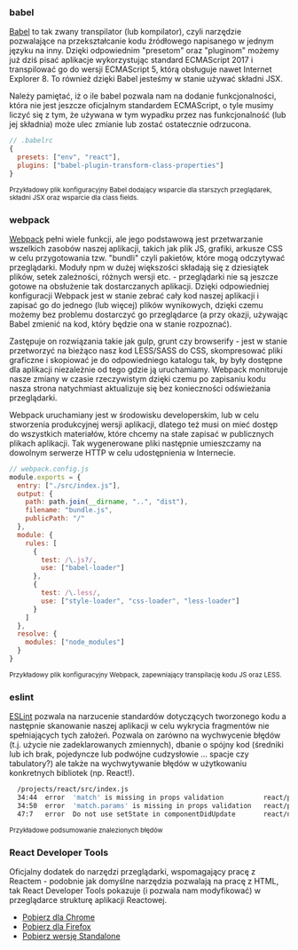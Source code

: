 ### babel

[Babel](http://babeljs.io/) to tak zwany transpilator (lub kompilator), czyli narzędzie pozwalające na przekształcanie 
kodu źródłowego napisanego w jednym języku na inny. Dzięki odpowiednim "presetom" oraz "pluginom" możemy już dziś pisać aplikacje wykorzystując standard ECMAScript 2017 i transpilować go do wersji ECMAScript 5, którą obsługuje nawet Internet Explorer 8. To również dzięki Babel jesteśmy w stanie używać składni JSX.

Należy pamiętać, iż o ile babel pozwala nam na dodanie funkcjonalności, która nie jest jeszcze oficjalnym standardem ECMAScript, o tyle musimy liczyć się z tym, że używana w tym wypadku przez nas funkcjonalność (lub jej składnia) może ulec zmianie lub zostać ostatecznie odrzucona.

```js
// .babelrc
{
  presets: ["env", "react"],
  plugins: ["babel-plugin-transform-class-properties"]
}
```

<small>Przykładowy plik konfiguracyjny Babel dodający wsparcie dla starszych przeglądarek, składni JSX oraz wsparcie dla class fields.</small>

### webpack

[Webpack](https://webpack.js.org/) pełni wiele funkcji, ale jego podstawową jest przetwarzanie wszelkich zasobów naszej aplikacji, takich jak plik JS, grafiki, arkusze CSS w celu przygotowania tzw. "bundli" czyli pakietów, które mogą odczytywać przeglądarki. Moduły npm w dużej większości składają się z dziesiątek plików, setek zależności, różnych wersji etc. - przeglądarki nie są jeszcze gotowe na obsłużenie tak dostarczanych aplikacji. Dzięki odpowiedniej konfiguracji Webpack jest w stanie zebrać cały kod naszej aplikacji i zapisać go do jednego (lub więcej) plików wynikowych, dzięki czemu możemy bez problemu dostarczyć go przeglądarce (a przy okazji, używając Babel zmienić na kod, który będzie ona w stanie rozpoznać).

Zastępuje on rozwiązania takie jak gulp, grunt czy browserify - jest w stanie przetworzyć na bieżąco nasz kod LESS/SASS do CSS, skompresować pliki graficzne i skopiować je do odpowiedniego katalogu tak, by były dostępne dla aplikacji niezależnie od tego gdzie ją uruchamiamy. Webpack monitoruje nasze zmiany w czasie rzeczywistym dzięki czemu po zapisaniu kodu nasza strona natychmiast aktualizuje się bez konieczności odświeżania przeglądarki.

Webpack uruchamiany jest w środowisku developerskim, lub w celu stworzenia produkcyjnej wersji aplikacji, dlatego też musi on mieć dostęp do wszystkich materiałów, które chcemy na stałe zapisać w publicznych plikach aplikacji. Tak wygenerowane pliki następnie umieszczamy na dowolnym serwerze HTTP w celu udostępnienia w Internecie.

```js
// webpack.config.js
module.exports = {
  entry: ["./src/index.js"],
  output: {
    path: path.join(__dirname, "..", "dist"),
    filename: "bundle.js",
    publicPath: "/"
  },
  module: {
    rules: [
      {
        test: /\.js?/,
        use: ["babel-loader"]
      },
      {
        test: /\.less/,
        use: ["style-loader", "css-loader", "less-loader"]
      }
    ]
  },
  resolve: {
    modules: ["node_modules"]
  }
}              
```

<small>Przykładowy plik konfiguracyjny Webpack, zapewniający transpilację kodu JS oraz LESS.</small>

### eslint

[ESLint](https://eslint.org/) pozwala na narzucenie standardów dotyczących tworzonego kodu a następnie skanowanie naszej aplikacji w celu wykrycia fragmentów nie spełniających tych założeń. Pozwala on zarówno na wychwycenie błędów (t.j. użycie nie zadeklarowanych zmiennych), dbanie o spójny kod (średniki lub ich brak, pojedyncze lub podwójne cudzysłowie ... spacje czy tabulatory?) ale także na wychwytywanie błędów w użytkowaniu konkretnych bibliotek (np. React!).

```bash
  /projects/react/src/index.js
  34:44  error  'match' is missing in props validation          react/prop-types
  34:50  error  'match.params' is missing in props validation   react/prop-types
  47:7   error  Do not use setState in componentDidUpdate       react/no-did-update-set-state
```

<small>Przykładowe podsumowanie znalezionych błędów</small>

### React Developer Tools

Oficjalny dodatek do narzędzi przeglądarki, wspomagający pracę z Reactem - podobnie jak domyślne narzędzia pozwalają na pracę z HTML, tak React Developer Tools pokazuje (i pozwala nam modyfikować) w przeglądarce strukturę aplikacji Reactowej.

* [Pobierz dla Chrome](https://chrome.google.com/webstore/detail/react-developer-tools/fmkadmapgofadopljbjfkapdkoienihi)
* [Pobierz dla Firefox](https://addons.mozilla.org/pl/firefox/addon/react-devtools/)
* [Pobierz wersję Standalone](https://www.npmjs.com/package/react-devtools) 
